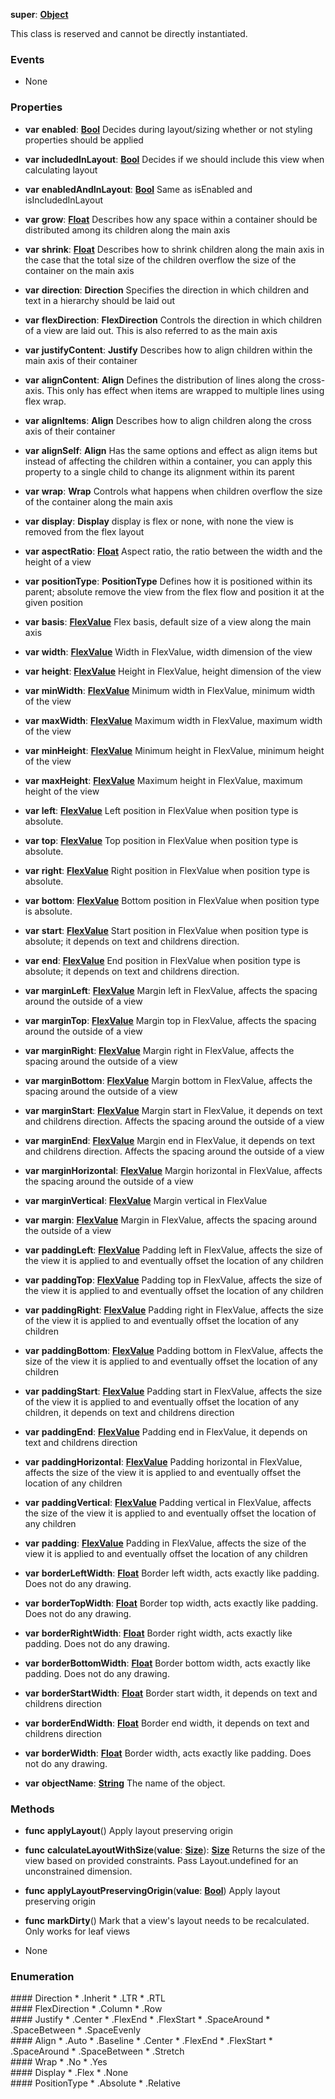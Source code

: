 **super**: **[Object](Object.md)**

This class is reserved and cannot be directly instantiated.



### Events

* None

### Properties

* **var** **enabled**: **[Bool](../gravity/bool.md)**
Decides during layout/sizing whether or not styling properties should be applied

* **var** **includedInLayout**: **[Bool](../gravity/bool.md)**
Decides if we should include this view when calculating layout

* **var** **enabledAndInLayout**: **[Bool](../gravity/bool.md)**
Same as isEnabled and isIncludedInLayout

* **var** **grow**: **[Float](../gravity/float.md)**
Describes how any space within a container should be distributed among its children along the main axis

* **var** **shrink**: **[Float](../gravity/float.md)**
Describes how to shrink children along the main axis in the case that the total size of the children overflow the size of the container on the main axis

* **var** **direction**: **Direction**
Specifies the direction in which children and text in a hierarchy should be laid out

* **var** **flexDirection**: **FlexDirection**
Controls the direction in which children of a view are laid out. This is also referred to as the main axis

* **var** **justifyContent**: **Justify**
Describes how to align children within the main axis of their container

* **var** **alignContent**: **Align**
Defines the distribution of lines along the cross-axis. This only has effect when items are wrapped to multiple lines using flex wrap.

* **var** **alignItems**: **Align**
Describes how to align children along the cross axis of their container

* **var** **alignSelf**: **Align**
Has the same options and effect as align items but instead of affecting the children within a container, you can apply this property to a single child to change its alignment within its parent

* **var** **wrap**: **Wrap**
Controls what happens when children overflow the size of the container along the main axis

* **var** **display**: **Display**
display is flex or none, with none the view is removed from the flex layout

* **var** **aspectRatio**: **[Float](../gravity/float.md)**
Aspect ratio, the ratio between the width and the height of a view

* **var** **positionType**: **PositionType**
Defines how it is positioned within its parent; absolute remove the view from the flex flow and position it at the given position

* **var** **basis**: **[FlexValue](FlexValue.md)**
Flex basis, default size of a view along the main axis

* **var** **width**: **[FlexValue](FlexValue.md)**
Width in FlexValue, width dimension of the view

* **var** **height**: **[FlexValue](FlexValue.md)**
Height in FlexValue, height dimension of the view

* **var** **minWidth**: **[FlexValue](FlexValue.md)**
Minimum width in FlexValue, minimum width of the view

* **var** **maxWidth**: **[FlexValue](FlexValue.md)**
Maximum width in FlexValue, maximum width of the view

* **var** **minHeight**: **[FlexValue](FlexValue.md)**
Minimum height in FlexValue, minimum height of the view

* **var** **maxHeight**: **[FlexValue](FlexValue.md)**
Maximum height in FlexValue, maximum height of the view

* **var** **left**: **[FlexValue](FlexValue.md)**
Left position in FlexValue when position type is absolute.

* **var** **top**: **[FlexValue](FlexValue.md)**
Top position in FlexValue when position type is absolute.

* **var** **right**: **[FlexValue](FlexValue.md)**
Right position in FlexValue when position type is absolute.

* **var** **bottom**: **[FlexValue](FlexValue.md)**
Bottom position in FlexValue when position type is absolute.

* **var** **start**: **[FlexValue](FlexValue.md)**
Start position in FlexValue when position type is absolute; it depends on text and childrens direction.

* **var** **end**: **[FlexValue](FlexValue.md)**
End position in FlexValue when position type is absolute; it depends on text and childrens direction.

* **var** **marginLeft**: **[FlexValue](FlexValue.md)**
Margin left in FlexValue, affects the spacing around the outside of a view

* **var** **marginTop**: **[FlexValue](FlexValue.md)**
Margin top in FlexValue, affects the spacing around the outside of a view

* **var** **marginRight**: **[FlexValue](FlexValue.md)**
Margin right in FlexValue, affects the spacing around the outside of a view

* **var** **marginBottom**: **[FlexValue](FlexValue.md)**
Margin bottom in FlexValue, affects the spacing around the outside of a view

* **var** **marginStart**: **[FlexValue](FlexValue.md)**
Margin start in FlexValue, it depends on text and childrens direction. Affects the spacing around the outside of a view

* **var** **marginEnd**: **[FlexValue](FlexValue.md)**
Margin end in FlexValue, it depends on text and childrens direction. Affects the spacing around the outside of a view

* **var** **marginHorizontal**: **[FlexValue](FlexValue.md)**
Margin horizontal in FlexValue, affects the spacing around the outside of a view

* **var** **marginVertical**: **[FlexValue](FlexValue.md)**
Margin vertical in FlexValue

* **var** **margin**: **[FlexValue](FlexValue.md)**
Margin in FlexValue, affects the spacing around the outside of a view

* **var** **paddingLeft**: **[FlexValue](FlexValue.md)**
Padding left in FlexValue, affects the size of the view it is applied to and eventually offset the location of any children

* **var** **paddingTop**: **[FlexValue](FlexValue.md)**
Padding top in FlexValue, affects the size of the view it is applied to and eventually offset the location of any children

* **var** **paddingRight**: **[FlexValue](FlexValue.md)**
Padding right in FlexValue, affects the size of the view it is applied to and eventually offset the location of any children

* **var** **paddingBottom**: **[FlexValue](FlexValue.md)**
Padding bottom in FlexValue, affects the size of the view it is applied to and eventually offset the location of any children

* **var** **paddingStart**: **[FlexValue](FlexValue.md)**
Padding start in FlexValue, affects the size of the view it is applied to and eventually offset the location of any children, it depends on text and childrens direction

* **var** **paddingEnd**: **[FlexValue](FlexValue.md)**
Padding end in FlexValue, it depends on text and childrens direction

* **var** **paddingHorizontal**: **[FlexValue](FlexValue.md)**
Padding horizontal in FlexValue, affects the size of the view it is applied to and eventually offset the location of any children

* **var** **paddingVertical**: **[FlexValue](FlexValue.md)**
Padding vertical in FlexValue, affects the size of the view it is applied to and eventually offset the location of any children

* **var** **padding**: **[FlexValue](FlexValue.md)**
Padding in FlexValue, affects the size of the view it is applied to and eventually offset the location of any children

* **var** **borderLeftWidth**: **[Float](../gravity/float.md)**
Border left width, acts exactly like padding. Does not do any drawing.

* **var** **borderTopWidth**: **[Float](../gravity/float.md)**
Border top width, acts exactly like padding. Does not do any drawing.

* **var** **borderRightWidth**: **[Float](../gravity/float.md)**
Border right width, acts exactly like padding. Does not do any drawing.

* **var** **borderBottomWidth**: **[Float](../gravity/float.md)**
Border bottom width, acts exactly like padding. Does not do any drawing.

* **var** **borderStartWidth**: **[Float](../gravity/float.md)**
Border start width, it depends on text and childrens direction

* **var** **borderEndWidth**: **[Float](../gravity/float.md)**
Border end width, it depends on text and childrens direction

* **var** **borderWidth**: **[Float](../gravity/float.md)**
Border width, acts exactly like padding. Does not do any drawing.

* **var** **objectName**: **[String](../gravity/string.md)**
The name of the object.



### Methods

* **func** **applyLayout**()
Apply layout preserving origin

* **func** **calculateLayoutWithSize**(**value**: **[Size](Size.md)**): <strong>[Size](Size.md)</strong> 
Returns the size of the view based on provided constraints. Pass Layout.undefined for an unconstrained dimension.

* **func** **applyLayoutPreservingOrigin**(**value**: **[Bool](../gravity/bool.md)**)
Apply layout preserving origin

* **func** **markDirty**()
Mark that a view's layout needs to be recalculated. Only works for leaf views



* None

### Enumeration

<div name="_enum_Direction"></div>
#### Direction
 * .Inherit
 * .LTR
 * .RTL

<div name="_enum_FlexDirection"></div>
#### FlexDirection
 * .Column
 * .Row

<div name="_enum_Justify"></div>
#### Justify
 * .Center
 * .FlexEnd
 * .FlexStart
 * .SpaceAround
 * .SpaceBetween
 * .SpaceEvenly

<div name="_enum_Align"></div>
#### Align
 * .Auto
 * .Baseline
 * .Center
 * .FlexEnd
 * .FlexStart
 * .SpaceAround
 * .SpaceBetween
 * .Stretch

<div name="_enum_Wrap"></div>
#### Wrap
 * .No
 * .Yes

<div name="_enum_Display"></div>
#### Display
 * .Flex
 * .None

<div name="_enum_PositionType"></div>
#### PositionType
 * .Absolute
 * .Relative



